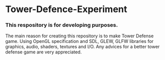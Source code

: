 # Tower-Defence-Experiment

### This respository is for developing purposes.

The main reason for creating this repository is to make Tower Defense game. Using OpenGL specification and SDL, GLEW, GLFW libraries for graphics, audio, shaders, textures and I/O. Any advices for a better tower defense game are very appreciated.
